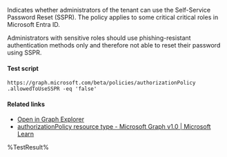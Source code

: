 Indicates whether administrators of the tenant can use the Self-Service Password Reset (SSPR). The policy applies to some critical critical roles in Microsoft Entra ID.

Administrators with sensitive roles should use phishing-resistant authentication methods only and therefore not able to reset their password using SSPR.

#### Test script
```
https://graph.microsoft.com/beta/policies/authorizationPolicy
.allowedToUseSSPR -eq 'false'
```

#### Related links

- [Open in Graph Explorer](https://developer.microsoft.com/en-us/graph/graph-explorer?request=policies/authorizationPolicy&method=GET&version=beta&GraphUrl=https://graph.microsoft.com)
- [authorizationPolicy resource type - Microsoft Graph v1.0 | Microsoft Learn](https://learn.microsoft.com/en-us/graph/api/resources/authorizationpolicy)


<!--- Results --->
%TestResult%
